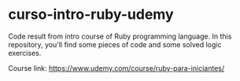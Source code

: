 # curso-intro-ruby-udemy
Code result from intro course of Ruby programming language. In this repository, you'll find some pieces of code and some solved logic exercises.

Course link: https://www.udemy.com/course/ruby-para-iniciantes/
